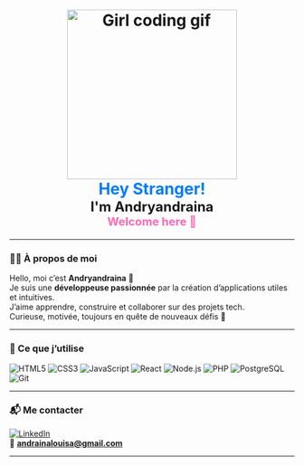 <h1 align="center">
  <img src="https://user-images.githubusercontent.com/74038190/212558591-3c8206a3-f27b-4f15-bec7-5f12c6118ecf.gif" width="300px" alt="Girl coding gif"/>
  <br/>
  <span style="color:#007BFF; font-size:28px;">Hey Stranger!</span><br/>
  <span style="font-size:24px;">I'm <strong>Andryandraina</strong></span><br/>
  <span style="color:#FF69B4; font-size:20px;">Welcome here 💙</span>
</h1>

---

### 👩‍💻 À propos de moi

Hello, moi c’est **Andryandraina** 👋  
Je suis une **développeuse passionnée** par la création d’applications utiles et intuitives.  
J’aime apprendre, construire et collaborer sur des projets tech.  
Curieuse, motivée, toujours en quête de nouveaux défis 🚀

---

### 💼 Ce que j’utilise

![HTML5](https://img.shields.io/badge/HTML5-E34F26?style=flat&logo=html5&logoColor=white)
![CSS3](https://img.shields.io/badge/CSS3-1572B6?style=flat&logo=css3&logoColor=white)
![JavaScript](https://img.shields.io/badge/JavaScript-F7DF1E?style=flat&logo=javascript&logoColor=black)
![React](https://img.shields.io/badge/React-20232A?style=flat&logo=react&logoColor=61DAFB)
![Node.js](https://img.shields.io/badge/Node.js-339933?style=flat&logo=node-dot-js&logoColor=white)
![PHP](https://img.shields.io/badge/PHP-777BB4?style=flat&logo=php&logoColor=white)
![PostgreSQL](https://img.shields.io/badge/PostgreSQL-336791?style=flat&logo=postgresql&logoColor=white)
![Git](https://img.shields.io/badge/Git-F05032?style=flat&logo=git&logoColor=white)

---

### 📬 Me contacter

[![LinkedIn](https://img.shields.io/badge/LinkedIn-blue?logo=linkedin&logoColor=white)](www.linkedin.com/in/louisa-karoza-andriandraina-1298b6254)  
📧 **andrainalouisa@gmail.com**

---

